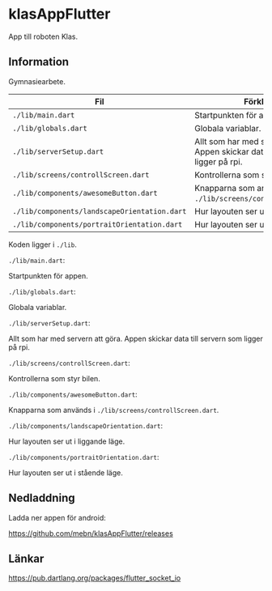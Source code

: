 # klasAppFlutter 

App till roboten Klas.

## Information

Gymnasiearbete.

|Fil|Förklaring|
|---|---|
|`./lib/main.dart`|Startpunkten för appen.|
|`./lib/globals.dart`|Globala variablar.|
|`./lib/serverSetup.dart`|Allt som har med servern att göra. Appen skickar data till servern som ligger på rpi.|
|`./lib/screens/controllScreen.dart`|Kontrollerna som styr bilen.|
|`./lib/components/awesomeButton.dart`|Knapparna som används i `./lib/screens/controllScreen.dart`.|
|`./lib/components/landscapeOrientation.dart`|Hur layouten ser ut i liggande läge.|
|`./lib/components/portraitOrientation.dart`|Hur layouten ser ut i stående läge.|

Koden ligger i `./lib`.

`./lib/main.dart`:

Startpunkten för appen.


`./lib/globals.dart`:

Globala variablar.


`./lib/serverSetup.dart`:

Allt som har med servern att göra. Appen skickar data till servern som ligger på rpi.


`./lib/screens/controllScreen.dart`:

Kontrollerna som styr bilen.


`./lib/components/awesomeButton.dart`:

Knapparna som används i `./lib/screens/controllScreen.dart`.


`./lib/components/landscapeOrientation.dart`:

Hur layouten ser ut i liggande läge.


`./lib/components/portraitOrientation.dart`:

Hur layouten ser ut i stående läge.

## Nedladdning

Ladda ner appen för android:

https://github.com/mebn/klasAppFlutter/releases

## Länkar

https://pub.dartlang.org/packages/flutter_socket_io

